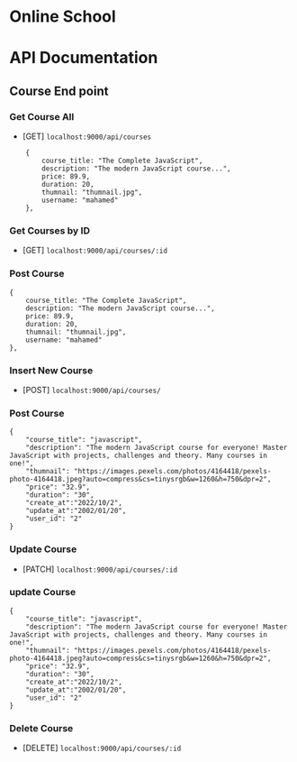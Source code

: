 # Online School

# API Documentation

## Course End point

### Get Course All

 - [GET] `localhost:9000/api/courses`

```
    {
        course_title: "The Complete JavaScript",
        description: "The modern JavaScript course...",
        price: 89.9,
        duration: 20,
        thumnail: "thumnail.jpg",
        username: "mahamed"
    },

```

### Get Courses by ID

 - [GET] `localhost:9000/api/courses/:id`

### Post Course 

```
{
    course_title: "The Complete JavaScript",
    description: "The modern JavaScript course...",
    price: 89.9,
    duration: 20,
    thumnail: "thumnail.jpg",
    username: "mahamed"
},

```

### Insert New Course

 - [POST] `localhost:9000/api/courses/`

### Post Course 

```
{
    "course_title": "javascript",
    "description": "The modern JavaScript course for everyone! Master JavaScript with projects, challenges and theory. Many courses in one!",
    "thumnail": "https://images.pexels.com/photos/4164418/pexels-photo-4164418.jpeg?auto=compress&cs=tinysrgb&w=1260&h=750&dpr=2",
    "price": "32.9",
    "duration": "30",
    "create_at":"2022/10/2",
    "update_at":"2002/01/20",
    "user_id": "2"
}

```

### Update Course

- [PATCH] `localhost:9000/api/courses/:id`

### update Course 

```
{
    "course_title": "javascript",
    "description": "The modern JavaScript course for everyone! Master JavaScript with projects, challenges and theory. Many courses in one!",
    "thumnail": "https://images.pexels.com/photos/4164418/pexels-photo-4164418.jpeg?auto=compress&cs=tinysrgb&w=1260&h=750&dpr=2",
    "price": "32.9",
    "duration": "30",
    "create_at":"2022/10/2",
    "update_at":"2002/01/20",
    "user_id": "2"
}

```

### Delete Course

- [DELETE] `localhost:9000/api/courses/:id`
